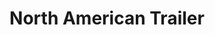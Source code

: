 ---
title: "North American Trailer"
url: /inver-grove-heights/north-american-trailer/
shop: Autohaus
---